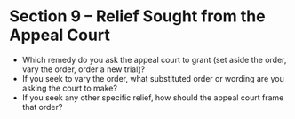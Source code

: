 # Section 9 – Relief Sought from the Appeal Court

- Which remedy do you ask the appeal court to grant (set aside the order, vary the order, order a new trial)?
- If you seek to vary the order, what substituted order or wording are you asking the court to make?
- If you seek any other specific relief, how should the appeal court frame that order?
